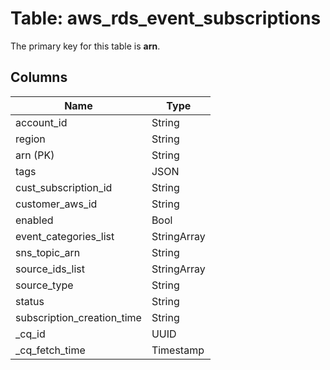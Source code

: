 # Table: aws_rds_event_subscriptions


The primary key for this table is **arn**.


## Columns
| Name          | Type          |
| ------------- | ------------- |
|account_id|String|
|region|String|
|arn (PK)|String|
|tags|JSON|
|cust_subscription_id|String|
|customer_aws_id|String|
|enabled|Bool|
|event_categories_list|StringArray|
|sns_topic_arn|String|
|source_ids_list|StringArray|
|source_type|String|
|status|String|
|subscription_creation_time|String|
|_cq_id|UUID|
|_cq_fetch_time|Timestamp|